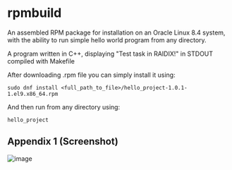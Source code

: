 # rpmbuild
An assembled RPM package for installation on an Oracle Linux 8.4 system, with the ability to run simple hello world program from any directory. 

A program written in C++, displaying "Test task in RAIDIX!" in STDOUT compiled with Makefile

After downloading .rpm file you can simply install it using:
```
sudo dnf install <full_path_to_file>/hello_project-1.0.1-1.el9.x86_64.rpm
```
And then run from any directory using:
```
hello_project
```

## Appendix 1 (Screenshot)
![image](https://user-images.githubusercontent.com/86499004/196817626-a32a0ad7-435b-4349-9504-d0fd90cc324d.png)
